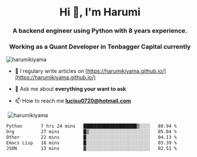 <h1 align="center">Hi 👋, I'm Harumi</h1>
<h3 align="center">A backend engineer using <b>Python</b> with 8 years experience.</h3>
<h3 align="center">Working as a Quant Developer in <b>Tenbagger Capital</b> currently</h3>

<p align="left"> <img src="https://komarev.com/ghpvc/?username=harumikiyama" alt="harumikiyama" /> </p>


- 📝 I regulary write articles on [https://harumikiyama.github.io/](https://harumikiyama.github.io/)

- 💬 Ask me about **everything your want to ask**

- 📫 How to reach me **lucisu0720@hotmail.com**

<p>&nbsp;<img align="center" src="https://github-readme-stats.vercel.app/api?username=harumikiyama&show_icons=true" alt="harumikiyama" /></p>


<!--START_SECTION:waka-->

```txt
Python       7 hrs 24 mins   ████████████████████▒░░░░   80.94 %
Org          27 mins         █▒░░░░░░░░░░░░░░░░░░░░░░░   05.04 %
Other        22 mins         █░░░░░░░░░░░░░░░░░░░░░░░░   04.13 %
Emacs Lisp   18 mins         █░░░░░░░░░░░░░░░░░░░░░░░░   03.39 %
JSON         13 mins         ▓░░░░░░░░░░░░░░░░░░░░░░░░   02.51 %
```

<!--END_SECTION:waka-->
